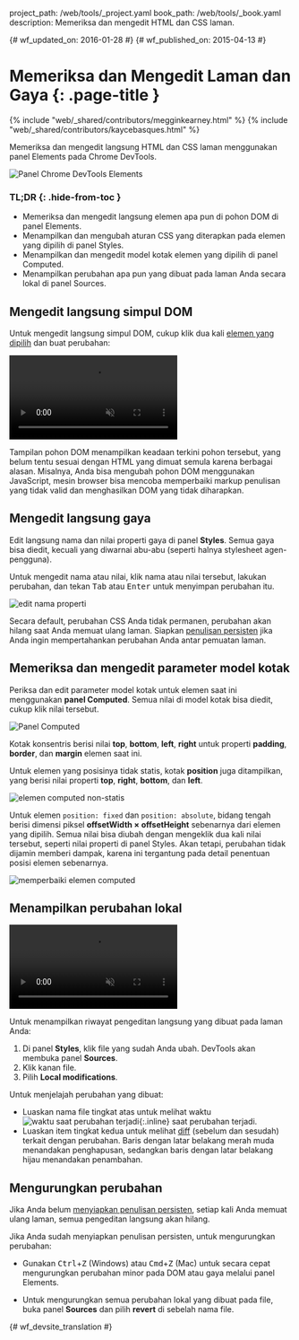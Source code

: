 project_path: /web/tools/_project.yaml
book_path: /web/tools/_book.yaml
description: Memeriksa dan mengedit HTML dan CSS laman.

{# wf_updated_on: 2016-01-28 #}
{# wf_published_on: 2015-04-13 #}

# Memeriksa dan Mengedit Laman dan Gaya {: .page-title }

{% include "web/_shared/contributors/megginkearney.html" %}
{% include "web/_shared/contributors/kaycebasques.html" %}

Memeriksa dan mengedit langsung HTML dan CSS laman menggunakan panel Elements pada 
Chrome DevTools.

![Panel Chrome DevTools Elements](imgs/elements-panel.png)


### TL;DR {: .hide-from-toc }
- Memeriksa dan mengedit langsung elemen apa pun di pohon DOM di panel Elements.
- Menampilkan dan mengubah aturan CSS yang diterapkan pada elemen yang dipilih di panel Styles.
- Menampilkan dan mengedit model kotak elemen yang dipilih di panel Computed.
- Menampilkan perubahan apa pun yang dibuat pada laman Anda secara lokal di panel Sources.


## Mengedit langsung simpul DOM

Untuk mengedit langsung simpul DOM, cukup klik dua kali 
[elemen yang dipilih](#inspect-an-element) dan buat perubahan:

<video src="animations/edit-element-name.mp4" style="max-width:100%;"
       loop muted autoplay controls></video>

Tampilan pohon DOM menampilkan keadaan terkini pohon tersebut, yang belum tentu sesuai dengan 
HTML yang dimuat semula karena berbagai alasan. Misalnya, 
Anda bisa mengubah pohon DOM menggunakan JavaScript, mesin browser bisa mencoba 
memperbaiki markup penulisan yang tidak valid dan menghasilkan DOM yang tidak diharapkan.

## Mengedit langsung gaya

Edit langsung nama dan nilai properti gaya di panel **Styles**. Semua
gaya bisa diedit, kecuali yang diwarnai abu-abu (seperti halnya
stylesheet agen-pengguna).

Untuk mengedit nama atau nilai, klik nama atau nilai tersebut, lakukan perubahan, dan tekan
<kbd class="kbd">Tab</kbd> atau <kbd class="kbd">Enter</kbd> untuk menyimpan perubahan itu.

![edit nama properti](imgs/edit-property-name.png)

Secara default, perubahan CSS Anda tidak permanen, perubahan akan hilang saat 
Anda memuat ulang laman. Siapkan [penulisan 
persisten](/web/tools/setup/setup-workflow) jika Anda ingin mempertahankan 
perubahan Anda antar pemuatan laman. 

## Memeriksa dan mengedit parameter model kotak

Periksa dan edit parameter model kotak untuk elemen saat ini menggunakan 
**panel Computed**. Semua nilai di model kotak bisa diedit, cukup klik 
nilai tersebut.

![Panel Computed](imgs/computed-pane.png)

Kotak konsentris berisi nilai **top**, **bottom**, **left**, **right**
untuk properti **padding**, **border**, dan **margin**
elemen saat ini. 

Untuk elemen yang posisinya tidak statis, kotak **position** 
juga ditampilkan, yang berisi nilai properti **top**, 
**right**, **bottom**, dan **left**.

![elemen computed non-statis](imgs/computed-non-static.png)

Untuk elemen `position: fixed` dan `position: absolute`, bidang 
tengah berisi dimensi piksel **offsetWidth × offsetHeight** sebenarnya 
dari elemen yang dipilih. Semua nilai bisa diubah dengan mengeklik dua kali 
nilai tersebut, seperti nilai properti di panel Styles. Akan tetapi, perubahan tidak 
dijamin memberi dampak, karena ini tergantung pada detail penentuan posisi 
elemen sebenarnya.

![memperbaiki elemen computed](imgs/computed-fixed.png)

## Menampilkan perubahan lokal

<video src="animations/revisions.mp4" style="max-width:100%;"
       autoplay loop muted controls></video>

Untuk menampilkan riwayat pengeditan langsung yang dibuat pada laman Anda:

1. Di panel **Styles**, klik file yang sudah Anda ubah. DevTools
   akan membuka panel **Sources**.
1. Klik kanan file. 
1. Pilih **Local modifications**.

Untuk menjelajah perubahan yang dibuat:

* Luaskan nama file tingkat atas untuk melihat waktu 
  ![waktu saat perubahan terjadi](imgs/image_25.png){:.inline} 
  saat perubahan terjadi.
* Luaskan item tingkat kedua untuk melihat 
  [diff](https://en.wikipedia.org/wiki/Diff) (sebelum dan sesudah) 
  terkait dengan perubahan. Baris dengan latar belakang merah muda menandakan 
  penghapusan, sedangkan baris dengan latar belakang hijau menandakan penambahan.

## Mengurungkan perubahan

Jika Anda belum [menyiapkan penulisan persisten](/web/tools/setup/setup-workflow), 
setiap kali Anda memuat ulang laman, semua pengeditan langsung akan hilang.

Jika Anda sudah menyiapkan penulisan persisten, untuk mengurungkan perubahan:

* Gunakan <kbd class="kbd">Ctrl</kbd>+<kbd class="kbd">Z</kbd> (Windows) atau 
  <kbd class="kbd">Cmd</kbd>+<kbd class="kbd">Z</kbd> (Mac) untuk secara cepat mengurungkan 
  perubahan minor pada DOM atau gaya melalui panel Elements.

* Untuk mengurungkan semua perubahan lokal yang dibuat pada file, buka panel **Sources** 
  dan pilih **revert** di sebelah nama file.

[periksa]: /web/tools/chrome-devtools/debug/command-line/command-line-reference#inspect


{# wf_devsite_translation #}
